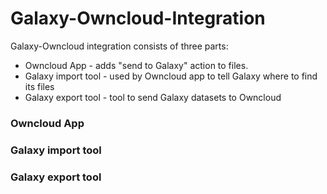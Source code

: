 # Galaxy-Owncloud-Integration

Galaxy-Owncloud integration consists of three parts:

* Owncloud App - adds "send to Galaxy" action to files.
* Galaxy import tool - used by Owncloud app to tell Galaxy where to find its files
* Galaxy export tool - tool to send Galaxy datasets to Owncloud

### Owncloud App

### Galaxy import tool

### Galaxy export tool